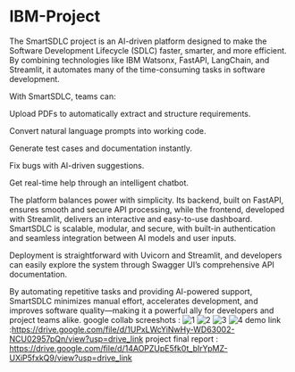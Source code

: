 # IBM-Project
The SmartSDLC project is an AI-driven platform designed to make the Software Development Lifecycle (SDLC) faster, smarter, and more efficient. By combining technologies like IBM Watsonx, FastAPI, LangChain, and Streamlit, it automates many of the time-consuming tasks in software development.

With SmartSDLC, teams can:

Upload PDFs to automatically extract and structure requirements.

Convert natural language prompts into working code.

Generate test cases and documentation instantly.

Fix bugs with AI-driven suggestions.

Get real-time help through an intelligent chatbot.

The platform balances power with simplicity. Its backend, built on FastAPI, ensures smooth and secure API processing, while the frontend, developed with Streamlit, delivers an interactive and easy-to-use dashboard. SmartSDLC is scalable, modular, and secure, with built-in authentication and seamless integration between AI models and user inputs.

Deployment is straightforward with Uvicorn and Streamlit, and developers can easily explore the system through Swagger UI’s comprehensive API documentation.

By automating repetitive tasks and providing AI-powered support, SmartSDLC minimizes manual effort, accelerates development, and improves software quality—making it a powerful ally for developers and project teams alike.
google collab screeshots :
![1](https://github.com/user-attachments/assets/f1cc1272-9148-4e4f-98b9-16887d6f201e)
![2](https://github.com/user-attachments/assets/c34fd2e0-ba3c-45d6-b9dc-d3681163588d)
![3](https://github.com/user-attachments/assets/025a6742-8f60-4c55-8705-ea05d1bdd7e2)
![4](https://github.com/user-attachments/assets/b1436cbe-1681-4bbf-8cdf-97106b790bb7)
demo link :https://drive.google.com/file/d/1UPxLWcYiNwHy-WD63002-NCU02957pQn/view?usp=drive_link
project final report : https://drive.google.com/file/d/14AOPZUpE5fk0t_bIrYpMZ-UXiP5fxkQ9/view?usp=drive_link
